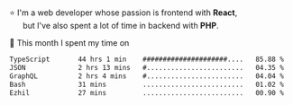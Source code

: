 ⭐ I'm a web developer whose passion is frontend with <b>React</b>,<br/>
&nbsp; &nbsp; &nbsp; but I've also spent a lot of time in backend with <b>PHP</b>.

📅 This month I spent my time on

<!--START_SECTION:waka-->

```txt
TypeScript       44 hrs 1 min    #####################....   85.88 %
JSON             2 hrs 13 mins   #........................   04.35 %
GraphQL          2 hrs 4 mins    #........................   04.04 %
Bash             31 mins         .........................   01.02 %
Ezhil            27 mins         .........................   00.90 %
```

<!--END_SECTION:waka-->
